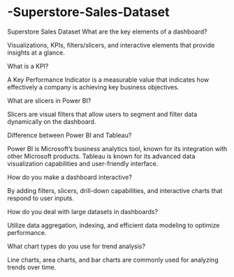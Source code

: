 # -Superstore-Sales-Dataset
 Superstore Sales Dataset
What are the key elements of a dashboard?

Visualizations, KPIs, filters/slicers, and interactive elements that provide insights at a glance.

What is a KPI?

A Key Performance Indicator is a measurable value that indicates how effectively a company is achieving key business objectives.

What are slicers in Power BI?

Slicers are visual filters that allow users to segment and filter data dynamically on the dashboard.

Difference between Power BI and Tableau?

Power BI is Microsoft’s business analytics tool, known for its integration with other Microsoft products. Tableau is known for its advanced data visualization capabilities and user-friendly interface.

How do you make a dashboard interactive?

By adding filters, slicers, drill-down capabilities, and interactive charts that respond to user inputs.

How do you deal with large datasets in dashboards?

Utilize data aggregation, indexing, and efficient data modeling to optimize performance.

What chart types do you use for trend analysis?

Line charts, area charts, and bar charts are commonly used for analyzing trends over time.

